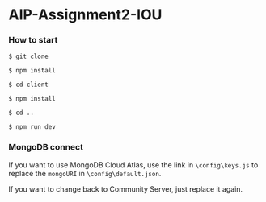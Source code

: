 # AIP-Assignment2-IOU

### How to start

`$ git clone`

`$ npm install`

`$ cd client`

`$ npm install`

`$ cd ..`

`$ npm run dev`

### MongoDB connect

If you want to use MongoDB Cloud Atlas, use the link in `\config\keys.js` to replace the `mongoURI` in `\config\default.json`. 

If you want to change back to Community Server, just replace it again.